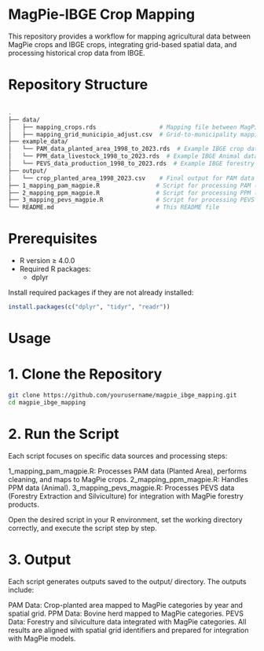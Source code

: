 # MagPie-IBGE Crop Mapping

This repository provides a workflow for mapping agricultural data between MagPie crops and IBGE crops, integrating grid-based spatial data, and processing historical crop data from IBGE.

# Repository Structure
```bash

.
├── data/                         
│   ├── mapping_crops.rds                  # Mapping file between MagPie and IBGE crops
│   ├── mapping_grid_municipio_adjust.csv  # Grid-to-municipality mapping file
├── example_data/                 
│   └── PAM_data_planted_area_1998_to_2023.rds  # Example IBGE crop data (planted area)
│   └── PPM_data_livestock_1998_to_2023.rds  # Example IBGE Animal data 
│   └── PEVS_data_production_1998_to_2023.rds  # Example IBGE forestry data 
├── output/                       
│   └── crop_planted_area_1998_2023.csv    # Final output for PAM data
├── 1_mapping_pam_magpie.R                # Script for processing PAM (Planted Area)
├── 2_mapping_ppm_magpie.R                # Script for processing PPM (Animal)
├── 3_mapping_pevs_magpie.R               # Script for processing PEVS (Forestry Extraction and Silviculture)
└── README.md                             # This README file
```

# Prerequisites
* R version ≥ 4.0.0
* Required R packages:
  * dplyr

Install required packages if they are not already installed:
```R
install.packages(c("dplyr", "tidyr", "readr"))
```

# Usage
# 1. Clone the Repository
```bash
git clone https://github.com/yourusername/magpie_ibge_mapping.git
cd magpie_ibge_mapping
```

# 2. Run the Script

Each script focuses on specific data sources and processing steps:

1_mapping_pam_magpie.R: Processes PAM data (Planted Area), performs cleaning, and maps to MagPie crops.
2_mapping_ppm_magpie.R: Handles PPM data (Animal).
3_mapping_pevs_magpie.R: Processes PEVS data (Forestry Extraction and Silviculture) for integration with MagPie forestry products.

Open the desired script in your R environment, set the working directory correctly, and execute the script step by step.

# 3. Output
Each script generates outputs saved to the output/ directory. The outputs include:

PAM Data: Crop-planted area mapped to MagPie categories by year and spatial grid.
PPM Data: Bovine herd mapped to MagPie categories.
PEVS Data: Forestry and silviculture data integrated with MagPie categories.
All results are aligned with spatial grid identifiers and prepared for integration with MagPie models.
